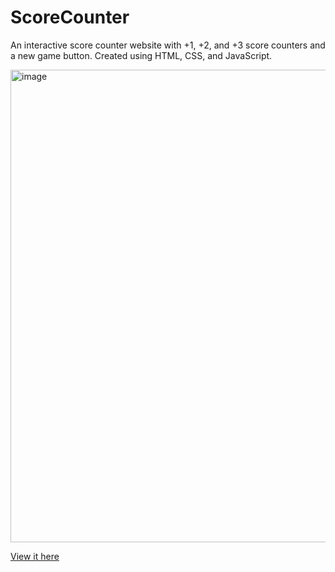 # ScoreCounter
An interactive score counter website with +1, +2, and +3 score counters and a new game button. Created using HTML, CSS, and JavaScript.

<img width="756" alt="image" src="https://github.com/joshwant/ScoreCounterWeb/assets/114653236/ae9967bd-f7ea-44ce-82f1-ed60177b1c8d">


[View it here](https://scorecounterweb.netlify.app/)
